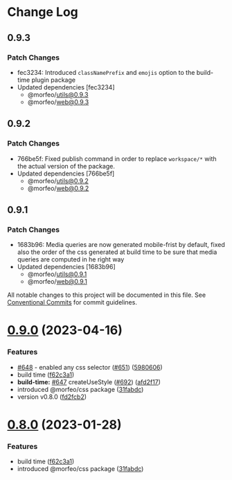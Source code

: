 # Change Log

## 0.9.3

### Patch Changes

- fec3234: Introduced `classNamePrefix` and `emojis` option to the build-time plugin package
- Updated dependencies [fec3234]
  - @morfeo/utils@0.9.3
  - @morfeo/web@0.9.3

## 0.9.2

### Patch Changes

- 766be5f: Fixed publish command in order to replace `workspace/*` with the actual version of the package.
- Updated dependencies [766be5f]
  - @morfeo/utils@0.9.2
  - @morfeo/web@0.9.2

## 0.9.1

### Patch Changes

- 1683b96: Media queries are now generated mobile-frist by default, fixed also the order of the css generated at build time to be sure that media queries are computed in he right way
- Updated dependencies [1683b96]
  - @morfeo/utils@0.9.1
  - @morfeo/web@0.9.1

All notable changes to this project will be documented in this file.
See [Conventional Commits](https://conventionalcommits.org) for commit guidelines.

# [0.9.0](https://github.com/morfeojs/morfeo/compare/v0.7.0...v0.9.0) (2023-04-16)

### Features

- [#648](https://github.com/morfeojs/morfeo/issues/648) - enabled any css selector ([#651](https://github.com/morfeojs/morfeo/issues/651)) ([5980606](https://github.com/morfeojs/morfeo/commit/5980606422278644ecfd65dbc8021ca2d68d69a3))
- build time ([f62c3a1](https://github.com/morfeojs/morfeo/commit/f62c3a1e5c00eb1c1994b0d2bac13934b1a0802c))
- **build-time:** [#647](https://github.com/morfeojs/morfeo/issues/647) createUseStyle ([#692](https://github.com/morfeojs/morfeo/issues/692)) ([afd2f17](https://github.com/morfeojs/morfeo/commit/afd2f17813a489789a601be0ab58e78c9e13ceb6))
- introduced @morfeo/css package ([31fabdc](https://github.com/morfeojs/morfeo/commit/31fabdcdc49364219c2bc9686824e9fefd2e0492))
- version v0.8.0 ([fd2fcb2](https://github.com/morfeojs/morfeo/commit/fd2fcb2778aa1f37ade15570926441a706cb945f))

# [0.8.0](https://github.com/morfeojs/morfeo/compare/v0.7.0...v0.8.0) (2023-01-28)

### Features

- build time ([f62c3a1](https://github.com/morfeojs/morfeo/commit/f62c3a1e5c00eb1c1994b0d2bac13934b1a0802c))
- introduced @morfeo/css package ([31fabdc](https://github.com/morfeojs/morfeo/commit/31fabdcdc49364219c2bc9686824e9fefd2e0492))
